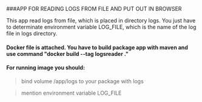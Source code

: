 ###APP FOR READING LOGS FROM FILE AND PUT OUT IN BROWSER

This app read logs from file, which is placed in directory logs.
You just have to determinate environment variable LOG_FILE, which is the name of the log file in logs directory.
#### Docker file is attached. You have to build package app with maven and use command "docker build --tag logsreader ."
#### For running image you should:
> bind volume /app/logs to your package with logs 

>mention environment variable LOG_FILE